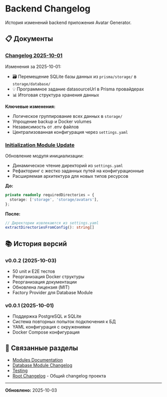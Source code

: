 # Backend Changelog

История изменений backend приложения Avatar Generator.

## 📋 Документы

### [Changelog 2025-10-01](./CHANGELOG_2025-10-01.md)

Изменения за 2025-10-01:
- 🗃️ Перемещение SQLite базы данных из `prisma/storage/` в `storage/database/`
- 💡 Программное задание datasourceUrl в Prisma провайдерах
- 📊 Итоговая структура хранения данных

**Ключевые изменения:**
- Логическое группирование всех данных в `storage/`
- Упрощение backup и Docker volumes
- Независимость от .env файлов
- Централизованная конфигурация через `settings.yaml`

### [Initialization Module Update](./INITIALIZATION_MODULE_UPDATE.md)

Обновление модуля инициализации:
- Динамическое чтение директорий из `settings.yaml`
- Рефакторинг с жестко заданных путей на конфигурационные
- Расширяемая архитектура для новых типов ресурсов

**До:**
```typescript
private readonly requiredDirectories = {
  storage: ['storage', 'storage/avatars'],
};
```

**После:**
```typescript
// Директории извлекаются из settings.yaml
extractDirectoriesFromConfig(): string[]
```

## 📚 История версий

### v0.0.2 (2025-10-03)
- 50 unit и E2E тестов
- Реорганизация Docker структуры
- Реорганизация документации
- Обновлена лицензия (MIT)
- Factory Provider для Database Module

### v0.0.1 (2025-10-01)
- Поддержка PostgreSQL и SQLite
- Система повторных попыток подключения к БД
- YAML конфигурация с окружениями
- Docker Compose конфигурация

## 🔗 Связанные разделы

- [Modules Documentation](../modules/README.md)
- [Database Module Changelog](../modules/database/CHANGELOG_MODULE.md)
- [Testing](../testing/README.md)
- [Root Changelog](../../../CHANGELOG.md) - Общий changelog проекта

---

**Обновлено:** 2025-10-03

